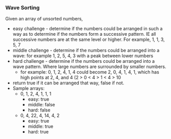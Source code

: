 ### Wave Sorting

Given an array of unsorted numbers, 
- easy challenge - determine if the numbers could be arranged in such a way as to determine if the numbers form a successive pattern.  IE all successive numbers are at the same level or higher.  For example, 1, 1, 3, 5, 7
- middle challenge - determine if the numbers could be arranged into a wave:  for example  1, 2, 5, 4, 3   with a peak between lower numbers
- hard challenge - determine if the numbers could be arranged into a wave pattern.  Where large numbers are surrounded by smaller numbers.
   - for example: 
       0, 1, 2, 4, 1, 4  could become 2, 0, 4, 1, 4, 1, which has high points at 2, 4, and 4  (2 > 0 < 4 > 1 < 4 > 10
- return true if it can be arranged that way, false if not.
- Sample arrays: 
    - 0, 1, 2, 4, 1, 1, 1
      - easy: true
      - middle: false
      - hard: false
    - 0, 4, 22, 4, 14, 4, 2
      - easy: true
      - middle: true
      - hard: true
      
    
